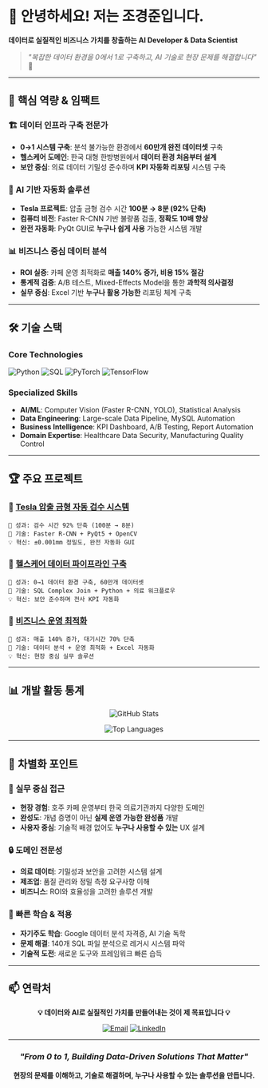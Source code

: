 
# 👋 안녕하세요! 저는 조경준입니다.

**데이터로 실질적인 비즈니스 가치를 창출하는 AI Developer & Data Scientist**

> *"복잡한 데이터 환경을 0에서 1로 구축하고, AI 기술로 현장 문제를 해결합니다"* 🚀

---

## 🎯 핵심 역량 & 임팩트

### 🏗️ **데이터 인프라 구축 전문가**
- **0→1 시스템 구축**: 분석 불가능한 환경에서 **60만개 완전 데이터셋** 구축
- **헬스케어 도메인**: 한국 대형 한방병원에서 **데이터 환경 처음부터 설계**
- **보안 중심**: 의료 데이터 기밀성 준수하며 **KPI 자동화 리포팅** 시스템 구축

### 🤖 **AI 기반 자동화 솔루션**
- **Tesla 프로젝트**: 압출 금형 검수 시간 **100분 → 8분 (92% 단축)**
- **컴퓨터 비전**: Faster R-CNN 기반 불량품 검출, **정확도 10배 향상**
- **완전 자동화**: PyQt GUI로 **누구나 쉽게 사용** 가능한 시스템 개발

### 📊 **비즈니스 중심 데이터 분석**
- **ROI 실증**: 카페 운영 최적화로 **매출 140% 증가, 비용 15% 절감**
- **통계적 검증**: A/B 테스트, Mixed-Effects Model을 통한 **과학적 의사결정**
- **실무 중심**: Excel 기반 **누구나 활용 가능한** 리포팅 체계 구축

---

## 🛠️ 기술 스택

### **Core Technologies**
![Python](https://img.shields.io/badge/Python-3776AB?style=for-the-badge&logo=python&logoColor=white)
![SQL](https://img.shields.io/badge/MySQL-4479A1?style=for-the-badge&logo=mysql&logoColor=white)
![PyTorch](https://img.shields.io/badge/PyTorch-EE4C2C?style=for-the-badge&logo=pytorch&logoColor=white)
![TensorFlow](https://img.shields.io/badge/TensorFlow-FF6F00?style=for-the-badge&logo=tensorflow&logoColor=white)

### **Specialized Skills**
- **AI/ML**: Computer Vision (Faster R-CNN, YOLO), Statistical Analysis
- **Data Engineering**: Large-scale Data Pipeline, MySQL Automation
- **Business Intelligence**: KPI Dashboard, A/B Testing, Report Automation
- **Domain Expertise**: Healthcare Data Security, Manufacturing Quality Control

---

## 🏆 주요 프로젝트

### 📌 [Tesla 압출 금형 자동 검수 시스템](https://github.com/juncho725/extrusion-die-inspection)
```
🎯 성과: 검수 시간 92% 단축 (100분 → 8분)
🔧 기술: Faster R-CNN + PyQt5 + OpenCV
💡 혁신: ±0.001mm 정밀도, 완전 자동화 GUI
```

### 📌 [헬스케어 데이터 파이프라인 구축](https://github.com/juncho725/data-analysis-portfolio-kr)
```
🎯 성과: 0→1 데이터 환경 구축, 60만개 데이터셋
🔧 기술: SQL Complex Join + Python + 의료 워크플로우
💡 혁신: 보안 준수하며 전사 KPI 자동화
```

### 📌 [비즈니스 운영 최적화](https://github.com/juncho725/data-analysis-portfolio)
```
🎯 성과: 매출 140% 증가, 대기시간 70% 단축
🔧 기술: 데이터 분석 + 운영 최적화 + Excel 자동화
💡 혁신: 현장 중심 실무 솔루션
```

---

## 📊 개발 활동 통계

<div align="center">
  
![GitHub Stats](https://github-readme-stats.vercel.app/api?username=juncho725&show_icons=true&theme=radical&hide_border=true)

![Top Languages](https://github-readme-stats.vercel.app/api/top-langs/?username=juncho725&layout=compact&theme=radical&hide_border=true)

</div>

---

## 🌟 차별화 포인트

### 💼 **실무 중심 접근**
- **현장 경험**: 호주 카페 운영부터 한국 의료기관까지 다양한 도메인
- **완성도**: 개념 증명이 아닌 **실제 운영 가능한 완성품** 개발
- **사용자 중심**: 기술적 배경 없어도 **누구나 사용할 수 있는** UX 설계

### 🔒 **도메인 전문성**
- **의료 데이터**: 기밀성과 보안을 고려한 시스템 설계
- **제조업**: 품질 관리와 정밀 측정 요구사항 이해
- **비즈니스**: ROI와 효율성을 고려한 솔루션 개발

### 🚀 **빠른 학습 & 적용**
- **자기주도 학습**: Google 데이터 분석 자격증, AI 기술 독학
- **문제 해결**: 140개 SQL 파일 분석으로 레거시 시스템 파악
- **기술적 도전**: 새로운 도구와 프레임워크 빠른 습득

---

## 📫 연락처

<div align="center">

**💡 데이터와 AI로 실질적인 가치를 만들어내는 것이 제 목표입니다 💡**

[![Email](https://img.shields.io/badge/Email-Jun.cho725@gmail.com-red?style=for-the-badge&logo=gmail&logoColor=white)](mailto:Jun.cho725@gmail.com)
[![LinkedIn](https://img.shields.io/badge/LinkedIn-Connect-blue?style=for-the-badge&logo=linkedin&logoColor=white)](https://www.linkedin.com/in/jun-cho-8b500a2aa/)

</div>

---

<div align="center">

### *"From 0 to 1, Building Data-Driven Solutions That Matter"* 

**현장의 문제를 이해하고, 기술로 해결하며, 누구나 사용할 수 있는 솔루션을 만듭니다.**

</div>
